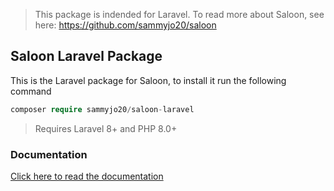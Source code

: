 > This package is indended for Laravel. To read more about Saloon, see here: https://github.com/sammyjo20/saloon

## Saloon Laravel Package

This is the Laravel package for Saloon, to install it run the following command

```php
composer require sammyjo20/saloon-laravel
```
>Requires Laravel 8+ and PHP 8.0+

### Documentation

[Click here to read the documentation](https://docs.saloon.dev/)
